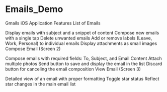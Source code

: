 # Emails_Demo
Gmails iOS Application
Features
List of Emails

Display emails with subject and a snippet of content
Compose new emails with a single tap
Delete unwanted emails
Add or remove labels (Leave, Work, Personal) to individual emails
Display attachments as small images
Compose Email (Screen 2)

Compose emails with required fields: To, Subject, and Email Content
Attach multiple photos
Send button to save and display the email in the list
Discard button for canceling the email composition
View Email (Screen 3)

Detailed view of an email with proper formatting
Toggle star status
Reflect star changes in the main email list
